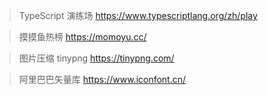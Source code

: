 > TypeScript 演练场
https://www.typescriptlang.org/zh/play

> 摸摸鱼热榜
https://momoyu.cc/

> 图片压缩 tinypng
https://tinypng.com/

> 阿里巴巴矢量库
https://www.iconfont.cn/